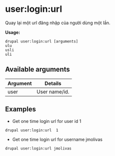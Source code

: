 # user:login:url
Quay lại một url đăng nhập của người dùng một lần.

**Usage:**
```
drupal user:login:url [arguments]
ulu
usli
uli
```

## Available arguments
Argument | Details
---------|-------------
user | User name/id.

## Examples
* Get one time login url for user id 1
```
drupal user:login:url  1
```
* Get one time login url for username jmolivas
```
drupal user:login:url jmolivas
```
